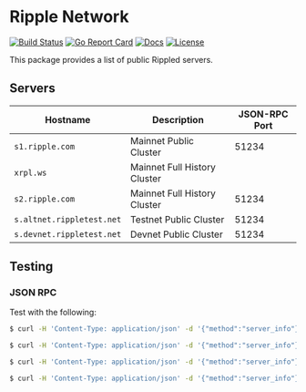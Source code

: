 # Ripple Network

[![Build Status][build-status-svg]][build-status-url]
[![Go Report Card][goreport-svg]][goreport-url]
[![Docs][docs-godoc-svg]][docs-godoc-url]
[![License][license-svg]][license-url]

This package provides a list of public Rippled servers.

## Servers

| Hostname                  | Description                  | JSON-RPC Port |
| ------------------------- | ---------------------------- | ------------- |
| `s1.ripple.com`           | Mainnet Public Cluster       | 51234 |
| `xrpl.ws`                 | Mainnet Full History Cluster |  |
| `s2.ripple.com`           | Mainnet Full History Cluster | 51234 |
| `s.altnet.rippletest.net` | Testnet Public Cluster       | 51234 |
| `s.devnet.rippletest.net` | Devnet Public Cluster        | 51234 |

## Testing

### JSON RPC

Test with the following:

```bash
$ curl -H 'Content-Type: application/json' -d '{"method":"server_info"}' https://s1.ripple.com:51234/

$ curl -H 'Content-Type: application/json' -d '{"method":"server_info"}' https://s2.ripple.com:51234/

$ curl -H 'Content-Type: application/json' -d '{"method":"server_info"}' https://s.altnet.rippletest.net:51234/ --insecure

$ curl -H 'Content-Type: application/json' -d '{"method":"server_info"}' https://s.devnet.rippletest.net:51234/ --insecure
```

 [build-status-svg]: https://github.com/go-xrpl/ripple-network/workflows/build/badge.svg?branch=master
 [build-status-url]: https://github.com/go-xrpl/ripple-network/actions
 [goreport-svg]: https://goreportcard.com/badge/github.com/go-xrpl/ripple-network
 [goreport-url]: https://goreportcard.com/report/github.com/go-xrpl/ripple-network
 [docs-godoc-svg]: https://pkg.go.dev/badge/github.com/go-xrpl/ripple-network
 [docs-godoc-url]: https://pkg.go.dev/github.com/go-xrpl/ripple-network
 [license-svg]: https://img.shields.io/badge/license-MIT-blue.svg
 [license-url]: https://github.com/go-xrpl/ripple-network/blob/master/LICENSE